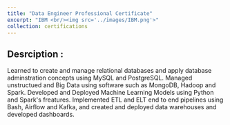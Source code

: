 ```yaml
---
title: "Data Engineer Professional Certificate"
excerpt: "IBM <br/><img src='../images/IBM.png'>"
collection: certifications
---
```


## Desrciption :

Learned to create and manage relational databases and apply database adminstration concepts using MySQL and PostgreSQL.
Managed unstructued and Big Data using software such as MongoDB, Hadoop and Spark. Developed and Deployed Machine Learning Models using Python and Spark's freatures. 
Implemented ETL and ELT end to end pipelines using Bash, Airflow and Kafka, and created and deployed data warehouses and developed dashboards.
